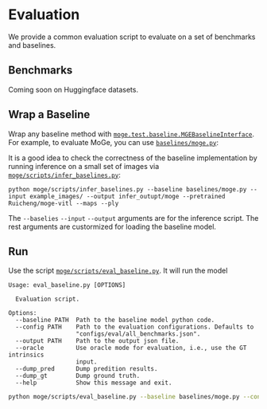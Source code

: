# Evaluation

We provide a common evaluation script to evaluate on a set of benchmarks and baselines.

## Benchmarks

Coming soon on Huggingface datasets.

## Wrap a Baseline

Wrap any baseline method with [`moge.test.baseline.MGEBaselineInterface`](../moge/test/baseline.py).
For example, to evaluate MoGe, you can use [`baselines/moge.py`](../baselines/moge.py):

It is a good idea to check the correctness of the baseline implementation by running inference on a small set of images via [`moge/scripts/infer_baselines.py`](../moge/scripts/infer_baselines.py):

```base
python moge/scripts/infer_baselines.py --baseline baselines/moge.py --input example_images/ --output infer_outupt/moge --pretrained Ruicheng/moge-vitl --maps --ply
```
The `--baselies` `--input` `--output` arguments are for the inference script. The rest arguments are custormized for loading the baseline model.

## Run

Use the script [`moge/scripts/eval_baseline.py`](../moge/scripts/eval_baseline.py). It will run the model 

```
Usage: eval_baseline.py [OPTIONS]

  Evaluation script.

Options:
  --baseline PATH  Path to the baseline model python code.
  --config PATH    Path to the evaluation configurations. Defaults to
                   "configs/eval/all_benchmarks.json".
  --output PATH    Path to the output json file.
  --oracle         Use oracle mode for evaluation, i.e., use the GT intrinsics
                   input.
  --dump_pred      Dump predition results.
  --dump_gt        Dump ground truth.
  --help           Show this message and exit.
```

```bash
python moge/scripts/eval_baseline.py --baseline baselines/moge.py --config configs/eval/all_benchmarks.json --output eval_output/moge.json --pretrained Ruicheng/moge-vitl
```